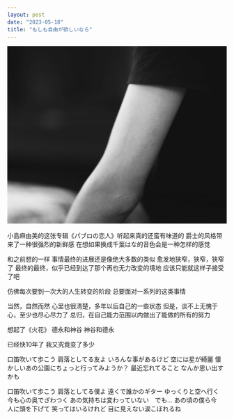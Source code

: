 ```yaml
---
layout: post
date: "2023-05-18"
title: "もしも自由が欲しいなら"
---
```

<img alt="arm" src="/assets/posts/unused/arm.jpg" class="post-image"/>

小島麻由美的这张专辑《パブロの恋人》听起来真的还蛮有味道的
爵士的风格带来了一种很强烈的新鲜感
在想如果换成千葉はな的音色会是一种怎样的感觉

和之前想的一样
事情最终的进展还是像绝大多数的类似
愈发地狭窄，狭窄，狭窄了
最终的最终，似乎已经到达了那个再也无力改变的境地
应该只能就这样子接受了吧

仿佛每次要到一次大的人生转变的阶段
总要面对一系列的这类事情

当然，自然而然
心里也很清楚，多年以后自己的一些状态
但是，谈不上无愧于心，至少也尽心尽力了
总归，在自己能力范围以内做出了能做的所有的努力

想起了《火花》
德永和神谷
神谷和德永

已经快10年了
我又究竟变了多少

口笛吹いて歩こう
肩落としてる友よ
いろんな事があるけど
空には星が綺麗
懐かしいあの公園にちょっと行ってみようか？
最近忘れてること
なんか思い出すかも

口笛吹いて歩こう
肩落としてる僕よ
遠くで誰かのギター
ゆっくりと空へ行く
今も心の奥でざわつく
あの気持ちは変わっていない　でも…
あの頃の僕ら今　人に頭を下げて
笑ってはいるけれど
目に見えない涙こぼれるね